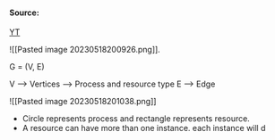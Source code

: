 #### Source:
[YT](https://www.youtube.com/watch?v=7Z5gQSn4O3o&list=PLXj4XH7LcRfDrdQuJTHIPmKMpa7eYVaPm&index=40)


![[Pasted image 20230518200926.png]].

G = (V, E)

V --> Vertices -->  Process and resource type
E --> Edge

![[Pasted image 20230518201038.png]]

* Circle represents process and rectangle represents resource.
* A resource can have more than one instance. each instance will d